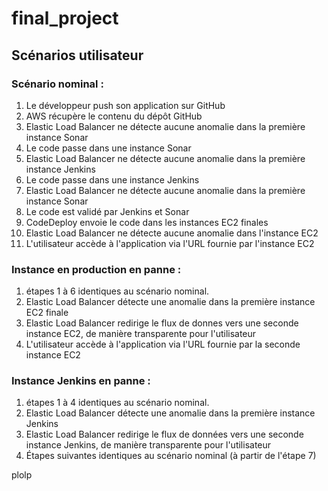 # final_project
## Scénarios utilisateur

### Scénario nominal :
1. Le développeur push son application sur GitHub
2. AWS récupère le contenu du dépôt GitHub
3. Elastic Load Balancer ne détecte aucune anomalie dans la première instance Sonar
4. Le code passe dans une instance Sonar
5. Elastic Load Balancer ne détecte aucune anomalie dans la première instance Jenkins
6. Le code passe dans une instance Jenkins
7. Elastic Load Balancer ne détecte aucune anomalie dans la première instance Sonar
8. Le code est validé par Jenkins et Sonar
9. CodeDeploy envoie le code dans les instances EC2 finales
10. Elastic Load Balancer ne détecte aucune anomalie dans l'instance EC2
11. L'utilisateur accède à l'application via l'URL fournie par l'instance EC2
 
### Instance en production en panne :

1. étapes 1 à 6 identiques au scénario nominal.
2. Elastic Load Balancer détecte une anomalie dans la première instance EC2 finale
3. Elastic Load Balancer redirige le flux de donnes vers une seconde instance EC2, de manière transparente pour l'utilisateur
4. L'utilisateur accède à l'application via l'URL fournie par la seconde instance EC2

### Instance Jenkins en panne :
1. étapes 1 à 4 identiques au scénario nominal.
2. Elastic Load Balancer détecte une anomalie dans la première instance Jenkins
3. Elastic Load Balancer redirige le flux de données vers une seconde instance Jenkins, de manière transparente pour l'utilisateur
4. Étapes suivantes identiques au scénario nominal (à partir de l'étape 7)

plolp

